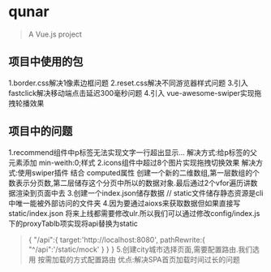 # qunar

> A Vue.js project

## 项目中使用的包
1.border.css解决1像素边框问题
2.reset.css解决不同游览器样式问题
3.引入fastclick解决移动端点击延迟300毫秒问题
4.引入 vue-awesome-swiper实现拖拽轮播效果

## 项目中的问题
1.recommend组件中p标签无法实现文字一行超出显示...
解决方式:给p标签的父元素添加 min-weith:0;样式
2.icons组件中超过8个图片实现拖拽切换效果
解决方式:使用swiper插件 结合 computed属性
创建一个新的二维数组,第一层数组的个数表示分页数,第二层储存这个分页中所以的数据对象.最后通过2个vfor遍历讲数据渲染到页面中去
3.创建一个index.json储存数据
// static文件储存静态资源是cli中唯一能被外部访问的文件夹
4.因为要通过aioxs来获取数据但如果直接写static/index.json 将来上线都需要修改ulr.所以我们可以通过修改config/index.js下的proxyTablb项实现将api替换为static
> {
    "/api":{
        target:'http://localhost:8080',
        pathRewrite:{
            "^/api":'/static/mock'
        }
    }
}
5.创建city城市选择页面,需要配置路由.我们选用 按需加载的方式配置路由
    优点:解决SPA首页加载时间过长的问题
         
